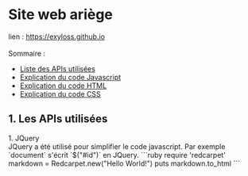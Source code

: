 # Site web ariège
lien : https://exyloss.github.io 
<br><br>
Sommaire :
<ul>
  <li><a href="#api">Liste des APIs utilisées</a></li>
  <li><a href="">Explication du code Javascript</a></li>
  <li><a href="">Explication du code HTML</a></li>
  <li><a href="">Explication du code CSS</a></li>
</ul>

<h2 id="api">1. Les APIs utilisées</h2>
1. JQuery<br>
JQuery a été utilisé pour simplifier le code javascript. Par exemple `document` s'écrit `$("#id")` en JQuery.
```ruby
require 'redcarpet'
markdown = Redcarpet.new("Hello World!")
puts markdown.to_html
```
